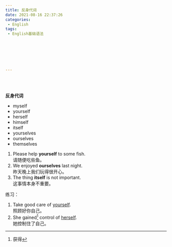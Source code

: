 ```yaml
---
title: 反身代词
date: 2021-08-16 22:37:26
categories:
 - English
tags:
 - English基础语法







---
```


<br>
<br>



**反身代词**

* myself
* yourself
* herself
* himself
* itself
* yourselves
* ourselves
* themselves

1. Please help **yourself** to some fish.  
    请随便吃些鱼。
2. We enjoyed **ourselves** last night.  
    昨天晚上我们玩得很开心。
3. The thing **itself** is not important.  
    这事情本身不重要。
    

练习：
1. Take good care of <u>yourself</u>.  
    照顾好你自己。
2. She gained[^gain] control of <u>herself</u>.  
    她控制住了自己。

[^gain]: 获得